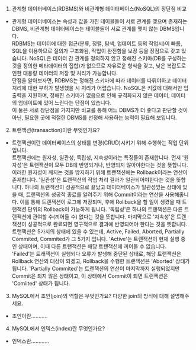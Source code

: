 1. 관계형 데이터베이스(RDBMS)와 비관계형 데이터베이스(NoSQL)의 장단점 비교

- 관게형 데이터베이스는 속성과 값을 가진 테이블들이 서로 관계를 맺으며 존재하는 DBMS, 비관계형 데이터베이스는 테이블들이 서로 관계를 맺지 않는 DBMS입니다.  
RDBMS는 데이터에 대한 접근(분류, 정렬, 탐색, 업데이트 등의 작업시)이 빠름, SQL을 이용하므로 질의가 구조화됨, 작업이 완전함을 보장 등을 장점으로 갖고 있습니다. NoSQL은 데이터 간 관계를 정의하지 않고 정해진 스키마(DB를 구성하는 것을 정의한 메타데이터의 집합)가 없으므로 자유로운 형식을 갖고, 낮은 복잡도로 인한 대용량 데이터의 저장 및 처리가 가능합니다.  
단점을 알아보자면, RDBMS는 정해진 스키마에 따라 데이터를 다뤄야하고 데이터 처리에 대한 부하가 발생했을 시 처리가 어렵습니다. NoSQL은  키값에 대해서만 입출력을 지원하며, 정해진 스키마가 없음으로 인해 규격화되지 않은 데이터, 데이터의 업데이트에 있어 느린다는 단점이 있습니다.  
이 둘은 서로 장단점을 가지지만 비교를 통해 어느 DBMS가 더 좋다고 판단할 것이 아닌, 필요한 곳에 적절한 DBMS를 선정해 사용하는 능력이 필요해 보입니다.

2. 트랜잭션(transaction)이란 무엇인가요?

- 트랜잭션이란 데이터베이스의 상태를 변경(CRUD)시키기 위해 수행하는 작업 단위입니다.  
트랜잭션에는 원자성, 일관성, 독립성, 지속성이라는 특징들이 존재합니다. 먼저 '원자성'은 트랜잭션이 모두 DB에 반영되거나, 반영되지 않아야한다는 것을 뜻합니다. 이러한 원자성이 깨지는 것을 방지하기 위해 트랜잭션에는 Rollback이라는 연산이 존재합니다. '일관성'은 트랜잭션의 작업 처리 결과가 일관되어야한다는 것을 뜻합니다. 하나의 트랜잭션이 성공적으로 끝났고 데이터베이스가 일관성있는 상태에 있을 때, 트랜잭션의 성공적 종료를 알려주기 위해 Commit이라는 연산을 사용해줍니다. 이를 통해 트랜잭션이 로그에 저장되며, 후에 Rollback을 할 일이 생겼을 때 트랜잭션 단위의 Rollback이 가능하게 됩니다. '독립성'은 하나의 트랜잭션은 다른 트랜잭션에 관여할 수(끼어들 수) 없다는 것을 뜻합니다. 마지막으로 '지속성'은 트랜잭션이 성공적으로 완료되면 영구적으로 결과에 반영되어야 한다는 것을 뜻합니다.  
트랜잭션은 5가지의 상태에 있을 수 있는데, Active, Failed, Aborted, Partially Commited, Commited가 그 5가지 입니다. 'Active'는 트랜잭션이 현재 실행 중인 상태이며, 이때 다른 트랜잭션은 해당 트랜잭션에 끼어들 수 없습니다. 'Failed'는 트래잭션이 실행되다 오류가 발생해 중단된 상태로, 해당 트랜잭션은 Rollback 연산의 대상이 되겠고, Rollback을 수행한 트랜잭션은 'Aborted' 상태가 됩니다. 'Partially Commited'는 트랜잭션의 연산이 마지막까지 실행되었지만 Commit은 되지 않은 상태이고, 이 상태에서 Commit이 되면 트랜잭션은 'Comiited' 상태가 됩니다.

3. MySQL에서 조인(join)의 역할은 무엇인가요? 다양한 join의 방식에 대해 설명해주세요.

- 조인이란...........

4. MySQL에서 인덱스(index)란 무엇인가요?

- 인덱스란............
